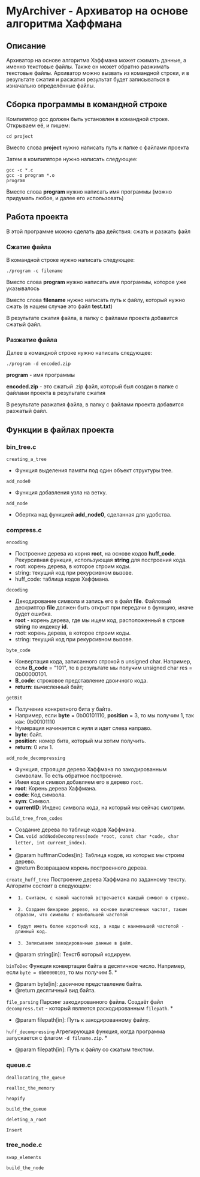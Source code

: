 # MyArchiver - Архиватор на основе алгоритма Хаффмана
## Описание
Архиватор на основе алгоритма Хаффмана может сжимать данные, а именно текстовые файлы. Также он может обратно разжимать текстовые файлы. Архиватор можно вызвать из командной строки, и в результате сжатия и расжатия результат будет записываться в изначально определённые файлы.
## Сборка программы в командной строке
Компилятор gcc должен быть установлен в командной строке. Открываем её, и пишем:
```
cd project
```
Вместо слова **project** нужно написать путь к папке с файлами проекта

Затем в компиляторе нужно написать следующее:
```
gcc -c *.c
gcc -o program *.o
program
```
Вместо слова **program** нужно написать имя программы (можно придумать любое, и далее его использовать)
## Работа проекта
В этой программе можно сделать два действия: сжать и разжать файл
### Сжатие файла
В командной строке нужно написать следующее:
```
./program -c filename
```
Вместо слова **program** нужно написать имя программы, которое уже указывалось

Вместо слова **filename** нужно написать путь к файлу, который нужно сжать (в нашем случае это файл **test.txt**)


В результате сжатия файла, в папку с файлами проекта добавится сжатый файл.

### Разжатие файла
Далее в командной строке нужно написать следующее:
```
./program -d encoded.zip
```
**program** - имя программы

**encoded.zip** - это сжатый .zip файл, который был создан в папке с файлами проекта в результате сжатия


В результате разжатия файла, в папку с файлами проекта добавится разжатый файл.

## Функции в файлах проекта
### bin_tree.c
`creating_a_tree` 
- Функция выделения памяти под один объект структуры tree.

`add_node0`
- Функция добавления узла на ветку.

`add_node`
- Обертка над функцией **add_node0**, сделанная для удобства.
### compress.c
`encoding`
- Построение дерева из корня **root**, на основе кодов **huff_code**. Рекурсивная функция, использующая **string** для построения кода.
- root: корень дерева, в которое строим коды.
- string: текущий код при рекурсивном вызове.
- huff_code: таблица кодов Хаффмана.

`decoding`
- Декодирование символа и запись его в файл **file**. Файловый дескриптор **file** должен быть открыт при передачи в функцию, иначе будет ошибка.
- **root** - корень дерева, где мы ищем код, расположенный в строке **string** по индексу **id**.
- root: корень дерева, в которое строим коды.
- string: текущий код при рекурсивном вызове.

`byte_code`
- Конвертация кода, записанного строкой в unsigned char. Например, если **B_code** = "101", то в результате мы получим unsigned char res = 0b00000101.
- **B_code**: строковое представление двоичного кода.
- **return**: вычисленный байт;

`getBit`
- Получение конкретного бита у байта.
- Например, если **byte** = 0b00101110, **position** = 3, то мы получим 1, так как: 0b00101110
- Нумерация начинается с нуля и идет слева направо.
- **byte**: байт.
- **position**: номер бита, который мы хотим получить.
- **return**: 0 или 1.

`add_node_decompressing`
- Функция, строящая дерево Хаффмана по закодированным символам. То есть обратное построение.
- Имея код и символ добавляем его в дерево `root`.
- **root**: Корень дерева Хаффмана.
- **code**: Код символа.
- **sym**: Символ.
- **currentID**: Индекс символа кода, на который мы сейчас смотрим.

`build_tree_from_codes`
* Создание дерева по таблице кодов Хаффмана.
 * См. `void addNodeDecompress(node *root, const char *code, char letter, int current_index)`.
 *
 * @param huffmanCodes[in]: Таблица кодов, из которых мы строим дерево.
 * @return Возвращаем корень построенного дерева.

`create_huff_tree`
Построение дерева Хаффмана по заданному тексту. Алгоритм состоит в следующем:
 *      1. Считаем, с какой частотой встречается каждый символ в строке.
 *      2. Создаем бинарное дерево, на основе вычисленных частот, таким образом, что символы с наибольшей частотой
 *      будут иметь более короткий код, а коды с наименьшей частотой - длинный код.
 *      3. Записываем закодированные данные в файл.
 *  @param string[in]: Текст6 который кодируем.

`binToDec`
Функция конвертации байта в десятичное число. Например, если `byte = 0b00000101`, то мы получим 5.
 *
 * @param byte[in]: двоичное представление байта.
 * @return десятичный вид байта.

`file_parsing`
Парсинг закодированного файла.
Создаёт файл `decompress.txt` - который является раскодированным `filepath`.
 *
 * @param filepath[in]: Путь к закодированному файлу.

`huff_decompressing`
Агрегирующая функция, когда программа запускается с флагом `-d filname.zip`.
 *
 * @param filepath[in]: Путь к файлу со сжатым текстом.
### queue.c
`deallocating_the_queue`


`realloc_the_memory`


`heapify`


`build_the_queue`


`deleting_a_root`


`Insert`

### tree_node.c
`swap_elements`


`build_the_node`

